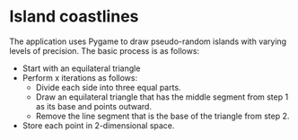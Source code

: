 # Island coastlines
The application uses Pygame to draw pseudo-random islands with varying levels of precision. The basic process is as follows:
- Start with an equilateral triangle
- Perform x iterations as follows:
  -  Divide each side into three equal parts.
  -  Draw an equilateral triangle that has the middle segment from step 1 as its base and points outward.
  -  Remove the line segment that is the base of the triangle from step 2.
-  Store each point in 2-dimensional space.
